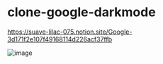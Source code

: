 # clone-google-darkmode

https://suave-lilac-075.notion.site/Google-3d171f2e107f49168114d226acf37ffb

![image](https://user-images.githubusercontent.com/75469131/128415675-4e5d813a-d170-48bf-8e65-f59dd57ca2d0.png)
